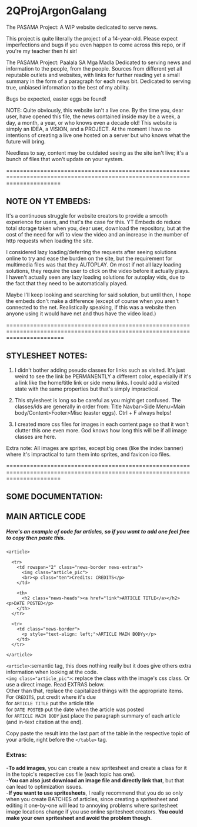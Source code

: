 # 2QProjArgonGalang
The PASAMA Project: A WIP website dedicated to serve news.

This project is quite literally the project of a 14-year-old. Please expect imperfections and bugs if you even happen to come across this repo, or if you're my teacher then hi sir!

The PASAMA Project: Paalala SA Mga Madla
Dedicated to serving news and information to the people, from the people. Sources from different yet all reputable outlets and websites, with links for further reading yet a small
summary in the form of a paragraph for each news bit. Dedicated to serving true, unbiased information to the best of my ability.

Bugs be expected, easter eggs be found!

NOTE: Quite obviously, this website isn't a live one. By the time you, dear user, have opened this file, the news contained inside may be a week, a day, a month, a year, or who knows even a decade old! This website is simply an IDEA, a VISION, and a PROJECT. At the moment I have no intentions of creating a live one hosted on a server but who knows what the future will bring.

Needless to say, content may be outdated seeing as the site isn't live; it's a bunch of files that won't update on your system.

============================================================================================================================

## NOTE ON YT EMBEDS:
It's a continuous struggle for website creators to provide a smooth experience for users, and that's the case for this.
YT Embeds do reduce total storage taken when you, dear user, download the repository, but at the cost of the need for wifi
to view the video and an increase in the number of http requests when loading the site.

I considered lazy loading/deferring the requests after seeing solutions online to try and ease the burden on the site,
but the requirement for multimedia files was that they AUTOPLAY. On most if not all lazy loading solutions, they require the user
to click on the video before it actually plays. I haven't actually seen any lazy loading solutions for autoplay vids,
due to the fact that they need to be automatically played.

Maybe I'll keep looking and searching for said solution, but until then, I hope the embeds don't make a difference (except of course
when you aren't connected to the net. Realistically speaking, if this was a website then anyone using it would have net and thus
have the video load.)

=============================================================================================================================

## STYLESHEET NOTES:
1. I didn't bother adding pseudo classes for links such as visited.
It's just weird to see the link be PERMANENTLY a different color, especially if it's a link
like the home/title link or side menu links. I could add a visited state with the same properties but that's simply
impractical.

2. This stylesheet is long so be careful as you might get confused. The classes/ids are generally in order from:
Title Navbar>Side Menu>Main body/Content>Footer>Misc (easter eggs). Ctrl + F always helps!

3. I created more css files for images in each content page so that it won't clutter this one even more.
God knows how long this will be if all image classes are here.

Extra note: All images are sprites, except big ones (like the index banner) where it's impractical to turn them into sprites, and favicon ico files.

============================================================================================================================

## SOME DOCUMENTATION:

## MAIN ARTICLE CODE
##### Here's an example of code for articles, so if you want to add one feel free to copy then paste this.
```
<article>

  <tr>
    <td rowspan="2" class="news-border news-extras">
      <img class="article_pic">
      <br><p class="ten">Credits: CREDITS</p>
    </td>

    <th>
      <h2 class="news-heads"><a href="link">ARTICLE TITLE</a></h2><p>DATE POSTED</p>
    </th>
  </tr>

  <tr>
    <td class="news-border">
      <p style="text-align: left;">ARTICLE MAIN BODYy</p>
    </td>
  </tr>

</article>
```

`<article>`:semantic tag, this does nothing really but it does give others extra information when looking at the code.<br>
`<img class="article_pic">`: replace the class with the image's css class. Or use a direct image. Read EXTRAS below.<br>
Other than that, replace the capitalized things with the appropriate items.<br>
For `CREDITS`, put credit where it's due<br>
for `ARTICLE TITLE` put the article title<br>
for `DATE POSTED` put the date when the article was posted<br>
for `ARTICLE MAIN BODY` just place the paragraph summary of each article (and in-text citation at the end).<br>

Copy paste the result into the last part of the table in the respective topic of your article, right before the `</table>` tag.

### Extras:
-**To add images**, you can create a new spritesheet and create a class for it in the topic's respective css file (each topic has one).<br>
-**You can also just download an image file and directly link that**, but that can lead to optimization issues.<br>
-**If you want to use spritesheets**, I really recommend that you do so only when you create BATCHES of articles, since creating a spritesheet and editing it one-by-one will lead to annoying problems where spritesheet image locations change if you use online spritesheet creators. **You could make your own spritesheet and avoid the problem though**.
